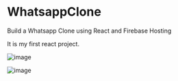 # WhatsappClone
Build a Whatsapp Clone using React and Firebase Hosting

It is my first react project.

![image](https://user-images.githubusercontent.com/72060359/112032465-6acfef00-8b62-11eb-9c33-c1cf5c96ad8b.png)

![image](https://user-images.githubusercontent.com/72060359/112032617-97840680-8b62-11eb-808a-bd8b9f6bf219.png)
